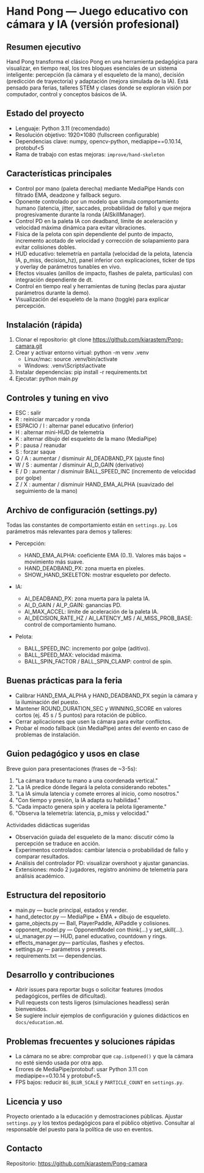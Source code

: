 # Hand Pong — Juego educativo con cámara y IA (versión profesional)

Resumen ejecutivo
-----------------
Hand Pong transforma el clásico Pong en una herramienta pedagógica para visualizar, en tiempo real, los tres bloques esenciales de un sistema inteligente: percepción (la cámara y el esqueleto de la mano), decisión (predicción de trayectoria) y adaptación (mejora simulada de la IA). Está pensado para ferias, talleres STEM y clases donde se exploran visión por computador, control y conceptos básicos de IA.

Estado del proyecto
-------------------
- Lenguaje: Python 3.11 (recomendado)
- Resolución objetivo: 1920×1080 (fullscreen configurable)
- Dependencias clave: numpy, opencv-python, mediapipe==0.10.14, protobuf<5
- Rama de trabajo con estas mejoras: `improve/hand-skeleton`

Características principales
--------------------------
- Control por mano (paleta derecha) mediante MediaPipe Hands con filtrado EMA, deadzone y fallback seguro.
- Oponente controlado por un modelo que simula comportamiento humano (latencia, jitter, saccades, probabilidad de fallo) y que mejora progresivamente durante la ronda (AISkillManager).
- Control PD en la paleta IA con deadband, límite de aceleración y velocidad máxima dinámica para evitar vibraciones.
- Física de la pelota con spin dependiente del punto de impacto, incremento acotado de velocidad y corrección de solapamiento para evitar colisiones dobles.
- HUD educativo: telemetría en pantalla (velocidad de la pelota, latencia IA, p_miss, decision_hz), panel inferior con explicaciones, ticker de tips y overlay de parámetros tunables en vivo.
- Efectos visuales (anillos de impacto, flashes de paleta, partículas) con integración dependiente de dt.
- Control en tiempo real y herramientas de tuning (teclas para ajustar parámetros durante la demo).
- Visualización del esqueleto de la mano (toggle) para explicar percepción.

Instalación (rápida)
--------------------
1. Clonar el repositorio:
   git clone https://github.com/kiarastem/Pong-camara.git
2. Crear y activar entorno virtual:
   python -m venv .venv
   - Linux/mac: source .venv/bin/activate
   - Windows: .venv\Scripts\activate
3. Instalar dependencias:
   pip install -r requirements.txt
4. Ejecutar:
   python main.py

Controles y tuning en vivo
--------------------------
- ESC : salir
- R   : reiniciar marcador y ronda
- ESPACIO / I : alternar panel educativo (inferior)
- H   : alternar mini-HUD de telemetría
- K   : alternar dibujo del esqueleto de la mano (MediaPipe)
- P   : pausa / reanudar
- S   : forzar saque
- Q / A : aumentar / disminuir AI_DEADBAND_PX (ajuste fino)
- W / S : aumentar / disminuir AI_D_GAIN (derivativo)
- E / D : aumentar / disminuir BALL_SPEED_INC (incremento de velocidad por golpe)
- Z / X : aumentar / disminuir HAND_EMA_ALPHA (suavizado del seguimiento de la mano)

Archivo de configuración (settings.py)
--------------------------------------
Todas las constantes de comportamiento están en `settings.py`. Los parámetros más relevantes para demos y talleres:

- Percepción:
  - HAND_EMA_ALPHA: coeficiente EMA (0..1). Valores más bajos = movimiento más suave.
  - HAND_DEADBAND_PX: zona muerta en pixeles.
  - SHOW_HAND_SKELETON: mostrar esqueleto por defecto.

- IA:
  - AI_DEADBAND_PX: zona muerta para la paleta IA.
  - AI_D_GAIN / AI_P_GAIN: ganancias PD.
  - AI_MAX_ACCEL: límite de aceleración de la paleta IA.
  - AI_DECISION_RATE_HZ / AI_LATENCY_MS / AI_MISS_PROB_BASE: control de comportamiento humano.

- Pelota:
  - BALL_SPEED_INC: incremento por golpe (aditivo).
  - BALL_SPEED_MAX: velocidad máxima.
  - BALL_SPIN_FACTOR / BALL_SPIN_CLAMP: control de spin.

Buenas prácticas para la feria
-----------------------------
- Calibrar HAND_EMA_ALPHA y HAND_DEADBAND_PX según la cámara y la iluminación del puesto.
- Mantener ROUND_DURATION_SEC y WINNING_SCORE en valores cortos (ej. 45 s / 5 puntos) para rotación de público.
- Cerrar aplicaciones que usen la cámara para evitar conflictos.
- Probar el modo fallback (sin MediaPipe) antes del evento en caso de problemas de instalación.

Guion pedagógico y usos en clase
-------------------------------
Breve guion para presentaciones (frases de ~3-5s):
1. "La cámara traduce tu mano a una coordenada vertical."
2. "La IA predice dónde llegará la pelota considerando rebotes."
3. "La IA simula latencia y comete errores al inicio, como nosotros."
4. "Con tiempo y presión, la IA adapta su habilidad."
5. "Cada impacto genera spin y acelera la pelota ligeramente."
6. "Observa la telemetría: latencia, p_miss y velocidad."

Actividades didácticas sugeridas
- Observación guiada del esqueleto de la mano: discutir cómo la percepción se traduce en acción.
- Experimentos controlados: cambiar latencia o probabilidad de fallo y comparar resultados.
- Análisis del controlador PD: visualizar overshoot y ajustar ganancias.
- Extensiones: modo 2 jugadores, registro anónimo de telemetría para análisis académico.

Estructura del repositorio
--------------------------
- main.py           — bucle principal, estados y render.
- hand_detector.py  — MediaPipe + EMA + dibujo de esqueleto.
- game_objects.py   — Ball, PlayerPaddle, AIPaddle y colisiones.
- opponent_model.py — OpponentModel con think(...) y set_skill(...).
- ui_manager.py     — HUD, panel educativo, countdown y rings.
- effects_manager.py— partículas, flashes y efectos.
- settings.py       — parámetros y presets.
- requirements.txt  — dependencias.

Desarrollo y contribuciones
---------------------------
- Abrir issues para reportar bugs o solicitar features (modos pedagógicos, perfiles de dificultad).
- Pull requests con tests ligeros (simulaciones headless) serán bienvenidos.
- Se sugiere incluir ejemplos de configuración y guiones didácticos en `docs/education.md`.

Problemas frecuentes y soluciones rápidas
----------------------------------------
- La cámara no se abre: comprobar que `cap.isOpened()` y que la cámara no esté siendo usada por otra app.
- Errores de MediaPipe/protobuf: usar Python 3.11 con mediapipe==0.10.14 y protobuf<5.
- FPS bajos: reducir `BG_BLUR_SCALE` y `PARTICLE_COUNT` en `settings.py`.

Licencia y uso
--------------
Proyecto orientado a la educación y demostraciones públicas. Ajustar `settings.py` y los textos pedagógicos para el público objetivo. Consultar al responsable del puesto para la política de uso en eventos.

Contacto
--------
Repositorio: https://github.com/kiarastem/Pong-camara